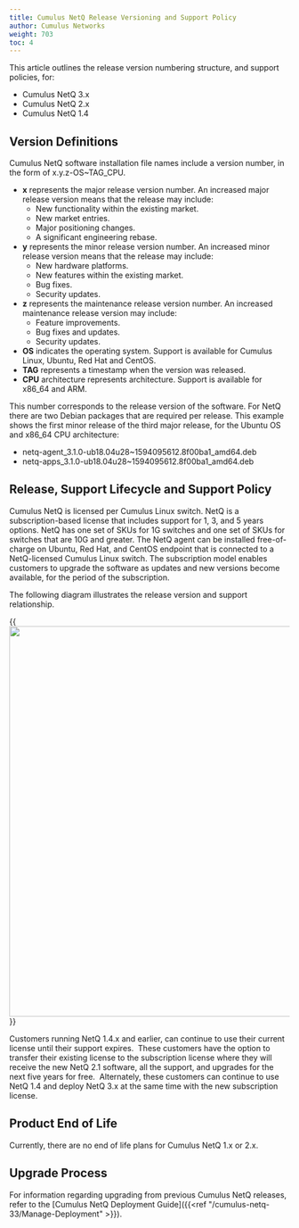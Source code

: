 ```yaml
---
title: Cumulus NetQ Release Versioning and Support Policy
author: Cumulus Networks
weight: 703
toc: 4
---
```


This article outlines the release version numbering structure, and support policies, for:

- Cumulus NetQ 3.x
- Cumulus NetQ 2.x
- Cumulus NetQ 1.4

## Version Definitions

Cumulus NetQ software installation file names include a version number, in the form of x.y.z-OS\~TAG\_CPU.

- **x** represents the major release version number. An increased
    major release version means that the release may include:
    - New functionality within the existing market.
    - New market entries.
    - Major positioning changes.
    - A significant engineering rebase.
- **y** represents the minor release version number. An increased
    minor release version means that the release may include:
    - New hardware platforms.
    - New features within the existing market.
    - Bug fixes.
    - Security updates.
- **z** represents the maintenance release version number. An
    increased maintenance release version may include:
    - Feature improvements.
    - Bug fixes and updates.
    - Security updates.
- **OS** indicates the operating system. Support is available for
    Cumulus Linux, Ubuntu, Red Hat and CentOS.
- **TAG** represents a timestamp when the version was released.
- **CPU** architecture represents architecture. Support is available
    for x86\_64 and ARM.

This number corresponds to the release version of the software. For NetQ there are two Debian packages that are required per release. This example shows the first minor release of the third major release, for the Ubuntu OS and x86\_64 CPU architecture:

- netq-agent\_3.1.0-ub18.04u28\~1594095612.8f00ba1\_amd64.deb
- netq-apps\_3.1.0-ub18.04u28\~1594095612.8f00ba1\_amd64.deb

## Release, Support Lifecycle and Support Policy

Cumulus NetQ is licensed per Cumulus Linux switch. NetQ is a subscription-based license that includes support for 1, 3, and 5 years options. NetQ has one set of SKUs for 1G switches and one set of SKUs for switches that are 10G and greater. The NetQ agent can be installed free-of-charge on Ubuntu, Red Hat, and CentOS endpoint that is connected to a NetQ-licensed Cumulus Linux switch. The subscription model enables customers to upgrade the software as updates and new versions become available, for the period of the subscription.

The following diagram illustrates the release version and support relationship.

{{<img src="/images/knowledge-base/NQ-rel-vers-and-sup-pol.png" width="700">}}

Customers running NetQ 1.4.x and earlier, can continue to use their current license until their support expires.  These customers have the option to transfer their existing license to the subscription license where they will receive the new NetQ 2.1 software, all the support, and upgrades for the next five years for free.  Alternately, these customers can continue to use NetQ 1.4 and deploy NetQ 3.x at the same time with the new subscription license.

## Product End of Life

Currently, there are no end of life plans for Cumulus NetQ 1.x or 2.x.

## Upgrade Process

For information regarding upgrading from previous Cumulus NetQ releases, refer to the [Cumulus NetQ Deployment Guide]({{<ref "/cumulus-netq-33/Manage-Deployment" >}}).
